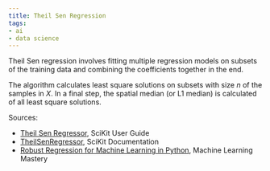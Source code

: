 ```yaml
---
title: Theil Sen Regression
tags:
- ai
- data science
---
```


Theil Sen regression involves fitting multiple regression models on subsets of the training data and combining the coefficients together in the end.

The algorithm calculates least square solutions on subsets with size $n$ of the samples in $X$. In a final step, the spatial median (or L1 median) is calculated of all least square solutions.

Sources:
- [Theil Sen Regressor](https://scikit-learn.org/stable/modules/linear_model.html#theil-sen-regression), SciKit User Guide
- [TheilSenRegressor](https://scikit-learn.org/stable/modules/generated/sklearn.linear_model.TheilSenRegressor.html), SciKit Documentation
- [Robust Regression for Machine Learning in Python](https://machinelearningmastery.com/robust-regression-for-machine-learning-in-python/), Machine Learning Mastery
